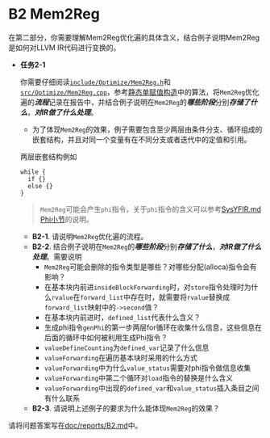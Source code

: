 # B2 Mem2Reg

在第二部分，你需要理解Mem2Reg优化遍的具体含义，结合例子说明Mem2Reg是如何对LLVM IR代码进行变换的。

- **任务2-1**

  你需要仔细阅读[`include/Optimize/Mem2Reg.h`](include/Optimize/Mem2Reg.h)和[`src/Optimize/Mem2Reg.cpp`](src/Optimize/Mem2Reg.cpp)，参考[静态单赋值构造](doc/%E9%9D%99%E6%80%81%E5%8D%95%E8%B5%8B%E5%80%BC%E6%A0%BC%E5%BC%8F%E6%9E%84%E9%80%A0.pdf)中的算法，将`Mem2Reg`优化遍的***流程***记录在报告中，并结合例子说明在`Mem2Reg`的***哪些阶段***分别***存储了什么***，***对IR做了什么处理***。
  - 为了体现`Mem2Reg`的效果，例子需要包含至少两层由条件分支、循环组成的嵌套结构，并且对同一个变量有在不同分支或者迭代中的定值和引用。

  两层嵌套结构例如

  ```
  while {
    if {}
    else {}
  }
  ```

  > `Mem2Reg`可能会产生`phi`指令，关于`phi`指令的含义可以参考[SysYFIR.md Phi小节](doc/SysYFIR.md#phi)的说明。

  - **B2-1**. 请说明`Mem2Reg`优化遍的流程。
  - **B2-2**. 结合例子说明在`Mem2Reg`的***哪些阶段***分别***存储了什么***，***对IR做了什么处理***。需要说明
    - `Mem2Reg`可能会删除的指令类型是哪些？对哪些分配(alloca)指令会有影响？
    - 在基本块内前进`insideBlockForwarding`时，对`store`指令处理时为什么`rvalue`在`forward_list`中存在时，就需要将`rvalue`替换成`forward_list`映射中的`->second`值？
    - 在基本块内前进时，`defined_list`代表什么含义？
    - 生成phi指令`genPhi`的第一步两层for循环在收集什么信息，这些信息在后面的循环中如何被利用生成Phi指令？
    - `valueDefineCounting`为`defined_var`记录了什么信息
    - `valueForwarding`在遍历基本块时采用的什么方式
    - `valueForwarding`中为什么`value_status`需要对phi指令做信息收集
    - `valueForwarding`中第二个循环对`load`指令的替换是什么含义
    - `valueForwarding`中出现的`defined_var`和`value_status`插入条目之间有什么联系
  - **B2-3**. 请说明上述例子的要求为什么能体现`Mem2Reg`的效果？

请将问题答案写在[doc/reports/B2.md](doc/reports/B2.md)中。
